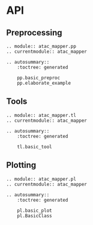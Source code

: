 # API

## Preprocessing

```{eval-rst}
.. module:: atac_mapper.pp
.. currentmodule:: atac_mapper

.. autosummary::
    :toctree: generated

    pp.basic_preproc
    pp.elaborate_example
```

## Tools

```{eval-rst}
.. module:: atac_mapper.tl
.. currentmodule:: atac_mapper

.. autosummary::
    :toctree: generated

    tl.basic_tool
```

## Plotting

```{eval-rst}
.. module:: atac_mapper.pl
.. currentmodule:: atac_mapper

.. autosummary::
    :toctree: generated

    pl.basic_plot
    pl.BasicClass
```
